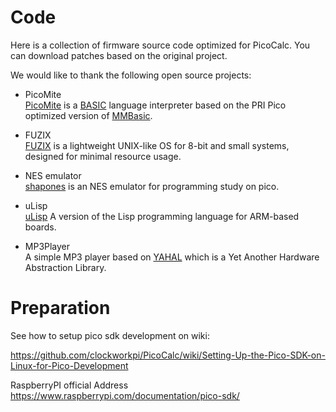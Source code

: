 # Code 

Here is a collection of firmware source code optimized for PicoCalc. You can download patches based on the original project.

We would like to thank the following open source projects:  

- PicoMite  
[PicoMite](https://geoffg.net/picomite.html) is a [BASIC](https://en.m.wikipedia.org/wiki/BASIC) language interpreter based on the PRI Pico optimized version of [MMBasic](https://mmbasic.com/).

- FUZIX  
[FUZIX](https://www.fuzix.org/)  is a lightweight UNIX-like OS for 8-bit and small systems, designed for minimal resource usage.

- NES emulator  
[shapones](https://github.com/shapoco/shapones) is an NES emulator for programming study on pico.

- uLisp  
[uLisp](http://www.ulisp.com/) A version of the Lisp programming language for ARM-based boards.

- MP3Player   
A simple MP3 player based on [YAHAL](https://git.fh-aachen.de/Terstegge/YAHAL) which is a Yet Another Hardware Abstraction Library.


# Preparation

See how to setup pico sdk development on wiki:

https://github.com/clockworkpi/PicoCalc/wiki/Setting-Up-the-Pico-SDK-on-Linux-for-Pico-Development

RaspberryPI official Address  
https://www.raspberrypi.com/documentation/pico-sdk/
